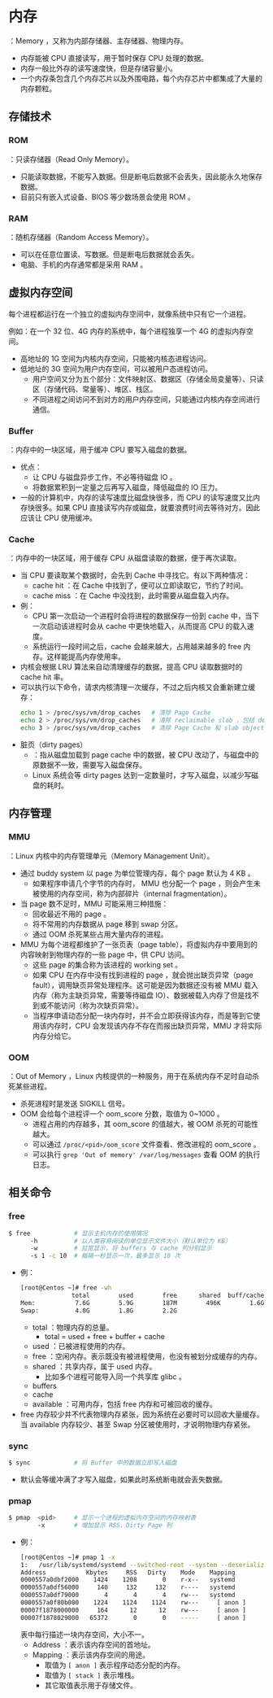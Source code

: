 # 内存

：Memory ，又称为内部存储器、主存储器、物理内存。
- 内存能被 CPU 直接读写，用于暂时保存 CPU 处理的数据。
- 内存一般比外存的读写速度快，但是存储容量小。
- 一个内存条包含几个内存芯片以及外围电路，每个内存芯片中都集成了大量的内存颗粒。

## 存储技术

### ROM

：只读存储器（Read Only Memory）。
- 只能读取数据，不能写入数据。但是断电后数据不会丢失，因此能永久地保存数据。
- 目前只有嵌入式设备、BIOS 等少数场景会使用 ROM 。

### RAM

：随机存储器（Random Access Memory）。
- 可以在任意位置读、写数据。但是断电后数据就会丢失。
- 电脑、手机的内存通常都是采用 RAM 。

## 虚拟内存空间

每个进程都运行在一个独立的虚拟内存空间中，就像系统中只有它一个进程。

例如：在一个 32 位、4G 内存的系统中，每个进程独享一个 4G 的虚拟内存空间。
- 高地址的 1G 空间为内核内存空间，只能被内核态进程访问。
- 低地址的 3G 空间为用户内存空间，可以被用户态进程访问。
  - 用户空间又分为五个部分：文件映射区、数据区（存储全局变量等）、只读区（存储代码、常量等）、堆区、栈区。
  - 不同进程之间访问不到对方的用户内存空间，只能通过内核内存空间进行通信。

### Buffer

：内存中的一块区域，用于缓冲 CPU 要写入磁盘的数据。
- 优点：
  - 让 CPU 与磁盘异步工作，不必等待磁盘 IO 。
  - 将数据累积到一定量之后再写入磁盘，降低磁盘的 IO 压力。
- 一般的计算机中，内存的读写速度比磁盘快很多，而 CPU 的读写速度又比内存快很多。如果 CPU 直接读写内存或磁盘，就要浪费时间去等待对方。因此应该让 CPU 使用缓冲。

### Cache

：内存中的一块区域，用于缓存 CPU 从磁盘读取的数据，便于再次读取。
- 当 CPU 要读取某个数据时，会先到 Cache 中寻找它。有以下两种情况：
  - cache hit ：在 Cache 中找到了，便可以立即读取它，节约了时间。
  - cache miss ：在 Cache 中没找到，此时需要从磁盘载入内存。
- 例：
  - CPU 第一次启动一个进程时会将进程的数据保存一份到 cache 中，当下一次启动该进程时会从 cache 中更快地载入，从而提高 CPU 的载入速度。
  - 系统运行一段时间之后，cache 会越来越大，占用越来越多的 free 内存。这样能提高内存使用率。
- 内核会根据 LRU 算法来自动清理缓存的数据，提高 CPU 读取数据时的 cache hit 率。
- 可以执行以下命令，请求内核清理一次缓存，不过之后内核又会重新建立缓存：
  ```sh
  echo 1 > /proc/sys/vm/drop_caches   # 清除 Page Cache
  echo 2 > /proc/sys/vm/drop_caches   # 清除 reclaimable slab ，包括 dentries、inodes
  echo 3 > /proc/sys/vm/drop_caches   # 清除 Page Cache 和 slab objects
  ```
- 脏页（dirty pages）
  - ：指从磁盘加载到 page cache 中的数据，被 CPU 改动了，与磁盘中的原数据不一致，需要写入磁盘保存。
  - Linux 系统会等 dirty pages 达到一定数量时，才写入磁盘，以减少写磁盘的耗时。

## 内存管理

### MMU

：Linux 内核中的内存管理单元（Memory Management Unit）。
- 通过 buddy system 以 page 为单位管理内存，每个 page 默认为 4 KB 。
  - 如果程序申请几个字节的内存时， MMU 也分配一个 page ，则会产生未被使用的内存空间，称为内部碎片（internal fragmentation）。
- 当 page 数不足时，MMU 可能采用三种措施：
  - 回收最近不用的 page 。
  - 将不常用的内存数据从 page 移到 swap 分区。
  - 通过 OOM 杀死某些占用大量内存的进程。
- MMU 为每个进程都维护了一张页表（page table），将虚拟内存中要用到的内容映射到物理内存的一些 page 中，供 CPU 访问。
  - 这些 page 的集合称为该进程的 working set 。
  - 如果 CPU 在内存中没有找到进程的 page ，就会抛出缺页异常（page fault），调用缺页异常处理程序。这可能是因为数据还没有被 MMU 载入内存（称为主缺页异常，需要等待磁盘 IO）、数据被载入内存了但是找不到或不能访问（称为次缺页异常）。
  - 当程序申请动态分配一块内存时，并不会立即获得该内存，而是等到它使用该内存时，CPU 会发现该内存不存在而报出缺页异常，MMU 才将实际内存分给它。

### OOM

：Out of Memory ，Linux 内核提供的一种服务，用于在系统内存不足时自动杀死某些进程。
- 杀死进程时是发送 SIGKILL 信号。
- OOM 会给每个进程评一个 oom_score 分数，取值为 0~1000 。
  - 进程占用的内存越多，其 oom_score 的值越大，被 OOM 杀死的可能性越大。
  - 可以通过 `/proc/<pid>/oom_score` 文件查看、修改进程的 oom_score 。
  - 可以执行 `grep 'Out of memory' /var/log/messages` 查看 OOM 的执行日志。

## 相关命令

### free

```sh
$ free            # 显示主机内存的使用情况
      -h          # 以人类容易阅读的单位显示文件大小（默认单位为 KB）
      -w          # 拉宽显示，将 buffers 与 cache 列分别显示
      -s 1 -c 10  # 每隔一秒显示一次，最多显示 10 次
```
- 例：
  ```sh
  [root@Centos ~]# free -wh
                total        used        free      shared  buff/cache   available
  Mem:           7.6G        5.9G        187M        496K        1.6G        673M
  Swap:          4.0G        1.8G        2.2G
  ```
  - total ：物理内存的总量。
    - total = used + free + buffer + cache
  - used ：已被进程使用的内存。
  - free ：空闲内存。表示既没有被进程使用，也没有被划分成缓存的内存。
  - shared ：共享内存，属于 used 内存。
    - 比如多个进程可能导入同一个共享库 glibc 。
  - buffers
  - cache
  - available ：可用内存，包括 free 内存和可被回收的缓存。
- free 内存较少并不代表物理内存紧张，因为系统在必要时可以回收大量缓存。当 available 内存较少、甚至 Swap 分区被使用时，才说明物理内存紧张。

### sync

```sh
$ sync            # 将 Buffer 中的数据立即写入磁盘
```
- 默认会等缓冲满了才写入磁盘，如果此时系统断电就会丢失数据。

### pmap

```sh
$ pmap  <pid>     # 显示一个进程的虚拟内存空间的内存映射表
        -x        # 增加显示 RSS、Dirty Page 列
```
- 例：
  ```sh
  [root@Centos ~]# pmap 1 -x
  1:   /usr/lib/systemd/systemd --switched-root --system --deserialize 22
  Address           Kbytes     RSS   Dirty    Mode    Mapping
  0000557a0dbf2000    1424    1208       0    r-x--   systemd
  0000557a0df56000     140     132     132    r----   systemd
  0000557a0df79000       4       4       4    rw---   systemd
  0000557a0f80b000    1224    1124    1124    rw---     [ anon ]
  00007f1878000000     164      12      12    rw---     [ anon ]
  00007f1878029000   65372       0       0    -----     [ anon ]
  ```
  表中每行描述一块内存空间，大小不一。
  - Address ：表示该内存空间的首地址。
  - Mapping ：表示该内存空间的用途。
    - 取值为 `[ anon ]` 表示程序动态分配的内存。
    - 取值为 `[ stack ]` 表示堆栈。
    - 其它取值表示用于存储文件。
